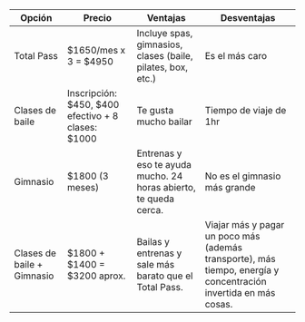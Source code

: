 | Opción                  | Precio                      | Ventajas                                                                 | Desventajas                                                                 |
|-------------------------|-----------------------------|--------------------------------------------------------------------------|-----------------------------------------------------------------------------|
| Total Pass              | $1650/mes x 3 = $4950       | Incluye spas, gimnasios, clases (baile, pilates, box, etc.)              | Es el más caro                                                              |
| Clases de baile         | Inscripción: $450, $400 efectivo + 8 clases: $1000 | Te gusta mucho bailar                                                    | Tiempo de viaje de 1hr                                                      |
| Gimnasio                | $1800 (3 meses)             | Entrenas y eso te ayuda mucho. 24 horas abierto, te queda cerca.         | No es el gimnasio más grande                                                |
| Clases de baile + Gimnasio | $1800 + $1400 = $3200 aprox. | Bailas y entrenas y sale más barato que el Total Pass.                   | Viajar más y pagar un poco más (además transporte), más tiempo, energía y concentración invertida en más cosas. |

